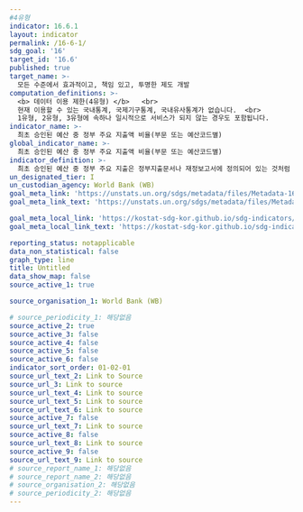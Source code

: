 ```yaml
---
#4유형
indicator: 16.6.1
layout: indicator
permalink: /16-6-1/
sdg_goal: '16'
target_id: '16.6'
published: true
target_name: >-
  모든 수준에서 효과적이고, 책임 있고, 투명한 제도 개발
computation_definitions: >-
  <b> 데이터 이용 제한(4유형) </b>   <br>
  현재 이용할 수 있는 국내통계, 국제기구통계, 국내유사통계가 없습니다.  <br> 
  1유형, 2유형, 3유형에 속하나 일시적으로 서비스가 되지 않는 경우도 포함됩니다.
indicator_name: >-
  최초 승인된 예산 중 정부 주요 지출액 비율(부문 또는 예산코드별)
global_indicator_name: >-
  최초 승인된 예산 중 정부 주요 지출액 비율(부문 또는 예산코드별)
indicator_definition: >-
  최초 승인된 예산 중 정부 주요 지출은 정부지출문서나 재정보고서에 정의되어 있는 것처럼 총예산지출(aggregate budget expenditure outturn)이 최초 승인된 예산에서 차지하는 량의 정도를 측정하는 것임
un_designated_tier: I
un_custodian_agency: World Bank (WB)
goal_meta_link: 'https://unstats.un.org/sdgs/metadata/files/Metadata-16-06-01.pdf'
goal_meta_link_text: 'https://unstats.un.org/sdgs/metadata/files/Metadata-16-06-01.pdf'

goal_meta_local_link: 'https://kostat-sdg-kor.github.io/sdg-indicators/public/data/Metadata-16-06-01_KOR.pdf'
goal_meta_local_link_text: 'https://kostat-sdg-kor.github.io/sdg-indicators/public/data/Metadata-16-06-01_KOR.pdf'

reporting_status: notapplicable
data_non_statistical: false
graph_type: line
title: Untitled
data_show_map: false
source_active_1: true

source_organisation_1: World Bank (WB)

# source_periodicity_1: 해당없음
source_active_2: true
source_active_3: false
source_active_4: false
source_active_5: false
source_active_6: false
indicator_sort_order: 01-02-01
source_url_text_2: Link to Source
source_url_3: Link to source
source_url_text_4: Link to source
source_url_text_5: Link to source
source_url_text_6: Link to source
source_active_7: false
source_url_text_7: Link to source
source_active_8: false
source_url_text_8: Link to source
source_active_9: false
source_url_text_9: Link to source
# source_report_name_1: 해당없음
# source_report_name_2: 해당없음
# source_organisation_2: 해당없음
# source_periodicity_2: 해당없음
---
```

